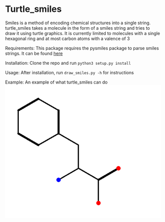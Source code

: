 # Turtle_smiles
Smiles is a method of encoding chemical structures into a single string.
turtle_smiles takes a molecule in the form of a smiles string and tries to draw it using turtle graphics. 
It is currently limited to molecules with a single hexagonal ring and at most carbon atoms with a valence of 3

Requirements:
This package requires the pysmiles package to parse smiles strings. It can be found [here](https://github.com/pckroon/pysmiles)

Installation:
Clone the repo and run `python3 setup.py install`

Usage:
After installation, run `draw_smiles.py -h` for instructions

Example:
An example of what turtle\_smiles can do
![alt text](https://github.com/Ezmagon/turtle_smiles/blob/master/example.png "Phenylalanine as drawn by turtle\_smiles")
